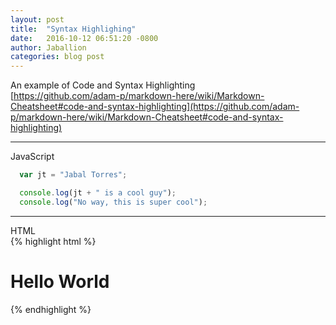 ```yaml
---
layout: post
title:  "Syntax Highlighing"
date:   2016-10-12 06:51:20 -0800
author: Jaballion
categories: blog post
---
```


An example of Code and Syntax Highlighting  
[https://github.com/adam-p/markdown-here/wiki/Markdown-Cheatsheet#code-and-syntax-highlighting](https://github.com/adam-p/markdown-here/wiki/Markdown-Cheatsheet#code-and-syntax-highlighting)  

<hr>

JavaScript  
```javascript
  var jt = "Jabal Torres";

  console.log(jt + " is a cool guy");
  console.log("No way, this is super cool");

```
<hr>

HTML  
{% highlight html %}
<div class="awesome">
    <h1>Hello World</h1>
</div>
{% endhighlight %}


